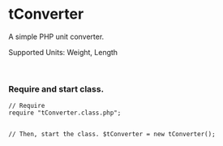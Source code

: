 <h1>tConverter</h1>
<p>A simple PHP unit converter.</p>
<p>Supported Units: Weight, Length</p>
<br/>
<h3>Require and start class.</h3>
<pre><code>// Require
require "tConverter.class.php";

// Then, start the class.
$tConverter = new tConverter();</code>
</pre>
